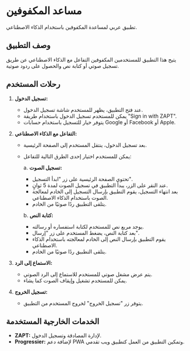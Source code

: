 # مساعد المكفوفين

تطبيق عربي لمساعدة المكفوفين باستخدام الذكاء الاصطناعي.

## وصف التطبيق

يتيح هذا التطبيق للمستخدمين المكفوفين التفاعل مع الذكاء الاصطناعي عن طريق تسجيل صوتي أو كتابة نص والحصول على ردود صوتية.

## رحلات المستخدم

1. **تسجيل الدخول:**

   - عند فتح التطبيق، يظهر للمستخدم شاشة تسجيل الدخول.
   - يمكن للمستخدم تسجيل الدخول باستخدام طريقة "Sign in with ZAPT".
   - يتوفر خيار للتسجيل باستخدام حسابات Google أو Facebook أو Apple.

2. **التفاعل مع الذكاء الاصطناعي:**

   - بعد تسجيل الدخول، ينتقل المستخدم إلى الصفحة الرئيسية.
   - يمكن للمستخدم اختيار إحدى الطرق التالية للتفاعل:

     a. **تسجيل الصوت:**

        - تحتوي الصفحة الرئيسية على زر "ابدأ التسجيل".
        - عند النقر على الزر، يبدأ التطبيق في تسجيل الصوت لمدة 5 ثوانٍ.
        - بعد انتهاء التسجيل، يقوم التطبيق بإرسال التسجيل إلى الخادم لمعالجة الصوت باستخدام الذكاء الاصطناعي.
        - يتلقى التطبيق ردًا صوتيًا من الخادم.

     b. **كتابة النص:**

        - يوجد مربع نص للمستخدم لكتابة استفساره أو رسالته.
        - بعد كتابة النص، يضغط المستخدم على زر "إرسال".
        - يقوم التطبيق بإرسال النص إلى الخادم لمعالجته باستخدام الذكاء الاصطناعي.
        - يتلقى التطبيق ردًا صوتيًا من الخادم.

3. **الاستماع إلى الرد:**

   - يتم عرض مشغل صوتي للمستخدم للاستماع إلى الرد الصوتي.
   - يمكن للمستخدم تشغيل وإيقاف الصوت كما يشاء.

4. **تسجيل الخروج:**

   - يتوفر زر "تسجيل الخروج" لخروج المستخدم من التطبيق.

## الخدمات الخارجية المستخدمة

- **ZAPT:** لإدارة المصادقة وتسجيل الدخول.
- **Progressier:** لإضافة دعم PWA وتمكين التطبيق من العمل كتطبيق ويب تقدمي.